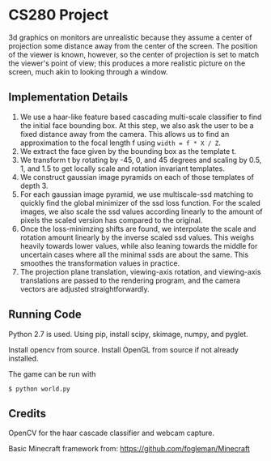 # CS280 Project

3d graphics on monitors are unrealistic because they assume a center of projection some distance away from the center of the screen. The position of the viewer is known, however, so the center of projection is set to match the viewer's point of view; this produces a more realistic picture on the screen, much akin to looking through a window. 

## Implementation Details

1. We use a haar-like feature based cascading multi-scale classifier to find the initial face bounding box. At this step, we also ask the user to be a fixed distance away from the camera. This allows us to find an approximation to the focal length f using `width = f * X / Z`.
2. We extract the face given by the bounding box as the template t.
3. We transform t by rotating by -45, 0, and 45 degrees and scaling by 0.5, 1, and 1.5 to get locally scale and rotation invariant templates.
4. We construct gaussian image pyramids on each of those templates of depth 3.
5. For each gaussian image pyramid, we use multiscale-ssd matching to quickly find the global minimizer of the ssd loss function. For the scaled images, we also scale the ssd values according linearly to the amount of pixels the scaled version has compared to the original.
6. Once the loss-minimzing shifts are found, we interpolate the scale and rotation amount linearly by the inverse scaled ssd values. This weighs heavily towards lower values, while also leaning towards the middle for uncertain cases where all the minimal ssds are about the same. This smoothes the transformation values in practice.
7. The projection plane translation, viewing-axis rotation, and viewing-axis translations are passed to the rendering program, and the camera vectors are adjusted straightforwardly.

## Running Code

Python 2.7 is used. Using pip, install scipy, skimage, numpy, and pyglet.

Install opencv from source. Install OpenGL from source if not already installed.

The game can be run with 

    $ python world.py

## Credits

OpenCV for the haar cascade classifier and webcam capture.

Basic Minecraft framework from: https://github.com/fogleman/Minecraft
